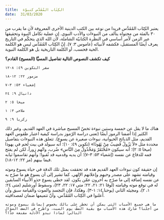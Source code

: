 ```yaml
---
title:  الكِتَاب المُقَدَّس كنبوّة
date:  31/03/2020
---
```


يعتبر الكِتَاب المُقَدَّس فريدا من نوعه بين الكتب الدينية الأخرى المعروفة لأن ما يقرب من ٣٠ بالمئة من محتواه يتألف من النبوءات والأدب النبوي. إن عملية تكامل النبوة وتحقيقها عبر الزمن لَأمر أساسي في النظرة الكتابيّة الشاملة، لأن الله الذي يتحكّم في التاريخ يعرف أيضًا المستقبل، فكشفه لأنبيائه (عاموس ٣: ٧). إنّ الكِتَاب المُقَدَّس ليس هو الكلمة الحية فحسب، أو الكلمة التاريخية بل هو الكلمة النبوية.

**كيف تكشف النصوص التالية تفاصيل المسيَّا (المسيح) القادم؟**

`سفر التكوين ٤٩: ٨-١٢`

`مزمور ٢٢: ١٢-١٨`

`إشعياء ٥٣: ٣-٧`

`دانيال ٩: ٢٤`

`ميخا ٥: ٢`

`ملاخي ٣: ١`

`زكريا ٩: ٩`

هناك ما لا يقل عن خمسة وستين نبوءة تخصّ المسيح مباشرة في العهد القديم، وغير ذلك الكثير إذا أضفنا الرموز أيضًا (تعنى دراسة الرّموز بدراسة كيفية اعتبار طقوس العهد القديم، مثل الذبائح الحيوانية، نبوءات صغيرة عن يسوع). تتعلق هذه النبوءات بتفاصيل محددة مثل «لاَ يَزُولُ قَضِيبٌ مِنْ يَهُوذَا» (تكوين ٤٩: ١٠)؛ أنه سيولد في بيت لحم في يهوذا (ميخا ٥: ٢)؛ أنه سيكون «مُحْتَقَرٌ وَمَخْذُولٌ مِنَ النَّاسِ» ضُرب، واتُهم زوراً، لكن لم يفتح فمه للدفاع عن نفسه (إشعياء ٥٣: ٣-٧)؛ أن يديه وقدميه قد ثُقبوا؛ وأنهم تقاسموا ثيابه فيما بينهم (مز ٢٢: ١٢-١٨).

إن حقيقة كون نبوءات العهد القديم هذه قد تحققت بمثل تلك الدقة في حياة يسوع وموته وقيامته تشهد على مصدر وحيهم وإعلانهم الإلهي. كما تشير إلى أن يسوع هو ما صرّح به عن نفسه إضافة إلى ما صرّح به آخرون عمّن يكون. لقد خطى يسوع حذو الأنبياء السابقين له في توقع موته وقيامته (لوقا ٢١: ٢١، ٢٢؛ متي ١٧: ٢٢، ٢٣)، وسقوط أورشليم (متى ٢٤: ١، ٢)، ومجيئه الثاني (يوحنا ١٤: ١-٣). وهكذا، فإن التجسد والموت والقيامة سبق وأن أُعلنوا في الكِتَاب المُقَدَّس، وأنّ تتميمها ضمان لمصداقيته.

`ما هي جميع الأسباب التي يمكن أن تخطر على بالك بخصوص إيمانك بيسوع وموته من أجلنا؟ شارك هذه الأسباب مع بقية الصفّ يوم السبت، واطرح في الصف السؤال التالي: لماذا تبدو الأدلة مقنعة جدّا؟`